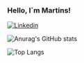 ### Hello, I´m Martins!
[![Linkedin](https://img.shields.io/badge/LinkedIn-0077B5?style=for-the-badge&logo=linkedin&logoColor=white)](https://www.linkedin.com/in/alberto-ribeiro-martins-5b3520213/)


![Anurag's GitHub stats](https://github-readme-stats.vercel.app/api?username=AlbertoMar7ins&show_icons=true&theme=dracula)

![Top Langs](https://github-readme-stats.vercel.app/api/top-langs/?username=AlbertoMar7ins&layout=compact)
<!---
AlbertoMar7ins/AlbertoMar7ins is a ✨ special ✨ repository because its `README.md` (this file) appears on your GitHub profile.
You can click the Preview link to take a look at your changes.
--->
